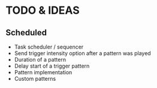 ﻿# TODO & IDEAS

## Scheduled
- Task scheduler / sequencer
- Send trigger intensity option after a pattern was played
- Duration of a pattern
- Delay start of a trigger pattern
- Pattern implementation
- Custom patterns